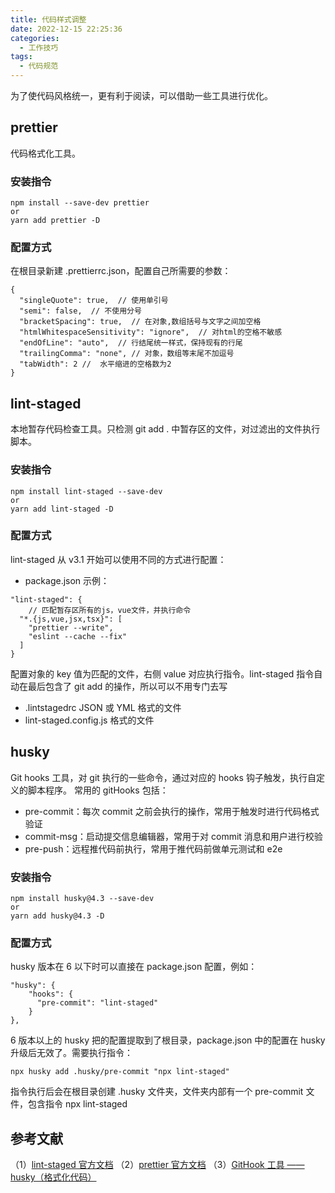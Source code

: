 ```yaml
---
title: 代码样式调整
date: 2022-12-15 22:25:36
categories:
  - 工作技巧
tags:
  - 代码规范
---
```


为了使代码风格统一，更有利于阅读，可以借助一些工具进行优化。

<!-- more -->


## prettier

代码格式化工具。

### 安装指令

```
npm install --save-dev prettier
or
yarn add prettier -D
```

### 配置方式

在根目录新建 .prettierrc.json，配置自己所需要的参数：

```
{
  "singleQuote": true,  // 使用单引号
  "semi": false,  // 不使用分号
  "bracketSpacing": true,  // 在对象,数组括号与文字之间加空格
  "htmlWhitespaceSensitivity": "ignore",  // 对html的空格不敏感
  "endOfLine": "auto",  // 行结尾统一样式，保持现有的行尾
  "trailingComma": "none", // 对象，数组等末尾不加逗号
  "tabWidth": 2 //  水平缩进的空格数为2
}
```

## lint-staged

本地暂存代码检查工具。只检测 git add . 中暂存区的文件，对过滤出的文件执行脚本。

### 安装指令

```
npm install lint-staged --save-dev
or
yarn add lint-staged -D
```

### 配置方式

lint-staged 从 v3.1 开始可以使用不同的方式进行配置：

- package.json
  示例：

```
"lint-staged": {
    // 匹配暂存区所有的js，vue文件，并执行命令
  "*.{js,vue,jsx,tsx}": [
    "prettier --write",
    "eslint --cache --fix"
  ]
}
```

配置对象的 key 值为匹配的文件，右侧 value 对应执行指令。lint-staged 指令自动在最后包含了 git add 的操作，所以可以不用专门去写

- .lintstagedrc JSON 或 YML 格式的文件
- lint-staged.config.js 格式的文件

## husky

Git hooks 工具，对 git 执行的一些命令，通过对应的 hooks 钩子触发，执行自定义的脚本程序。
常用的 gitHooks 包括：

- pre-commit：每次 commit 之前会执行的操作，常用于触发时进行代码格式验证
- commit-msg：启动提交信息编辑器，常用于对 commit 消息和用户进行校验
- pre-push：远程推代码前执行，常用于推代码前做单元测试和 e2e

### 安装指令

```
npm install husky@4.3 --save-dev
or
yarn add husky@4.3 -D
```

### 配置方式

husky 版本在 6 以下时可以直接在 package.json 配置，例如：

```
"husky": {
    "hooks": {
      "pre-commit": "lint-staged"
    }
},
```

6 版本以上的 husky 把的配置提取到了根目录，package.json 中的配置在 husky 升级后无效了。需要执行指令：

```
npx husky add .husky/pre-commit "npx lint-staged"
```

指令执行后会在根目录创建 .husky 文件夹，文件夹内部有一个 pre-commit 文件，包含指令 npx lint-staged

## 参考文献

（1）[lint-staged 官方文档](https://www.npmjs.com/package/lint-staged#Configuration)
（2）[prettier 官方文档](https://www.prettier.cn/docs/index.html)
（3）[GitHook 工具 —— husky（格式化代码）](https://juejin.cn/post/6947200436101185566)
